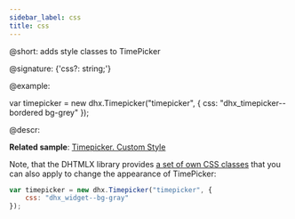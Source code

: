 ```yaml
---
sidebar_label: css
title: css
---          
```


@short: adds style classes to TimePicker

@signature: {'css?: string;'}

@example:
<style>
	.bg-grey {
		background: #efefef;
	}
</style>

var timepicker = new dhx.Timepicker("timepicker", {
	css: "dhx_timepicker--bordered bg-grey"
});

@descr:

**Related sample**: [Timepicker. Custom Style](https://snippet.dhtmlx.com/n4xfu4e9)

Note, that the DHTMLX library provides [a set of own CSS classes](helpers/base_elements.md#list-of-css-classes-for-styling-a-widget) that you can also apply to change the appearance of TimePicker:

~~~js
var timepicker = new dhx.Timepicker("timepicker", {
	css: "dhx_widget--bg-gray"
});
~~~

[comment]: # (@related: timepicker/customization.md#styling timepicker/initialization.md#initialize-timepicker)
